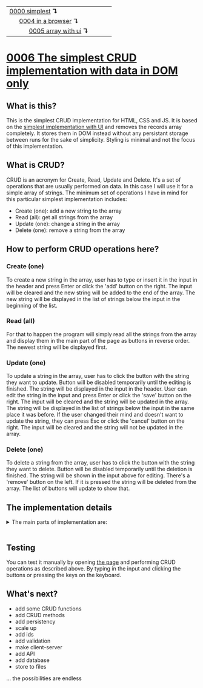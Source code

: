 <table>
  <tr>
    <td><a href="../0000-simplest-for-me/README.md">0000 simplest</a> <b>↴</b></td>
    <td>&nbsp; &nbsp; &nbsp;</td>
    <td></td>
  </tr>
  <tr>
    <td>&nbsp; &nbsp; &nbsp; <a href="../0004-simplest-in-browser/README.md">0004 in a browser</a> <b>↴</b></td>
    <td>&nbsp; &nbsp; &nbsp;</td>
    <td></td>
  </tr>
  <tr>
    <td>&nbsp; &nbsp; &nbsp; &nbsp; &nbsp; &nbsp; <a href="../0005-simplest-with-ui/README.md">0005 array with ui</a> <b>↴</b></td>
    <td>&nbsp; &nbsp; &nbsp;</td>
    <td></td>
  </tr>
</table>

# [0006 The simplest CRUD implementation with data in DOM only](https://github.com/UniBreakfast/crud-of-increasing-complexity/blob/master/0006-dom-data-only/README.md)

## What is this?

This is the simplest CRUD implementation for HTML, CSS and JS. It is based on the [simplest implementation with UI](../0005-simplest-with-ui/README.md) and removes the records array completely. It stores them in DOM instead without any persistant storage between runs for the sake of simplicity. Styling is minimal and not the focus of this implementation.

## What is CRUD?

CRUD is an acronym for Create, Read, Update and Delete. It's a set of operations that are usually performed on data. In this case I will use it for a simple array of strings. The minimum set of operations I have in mind for this particular simplest implementation includes:

- Create (one): add a new string to the array
- Read (all): get all strings from the array
- Update (one): change a string in the array
- Delete (one): remove a string from the array

## How to perform CRUD operations here?

### Create (one)

To create a new string in the array, user has to type or insert it in the input in the header and press Enter or click the 'add' button on the right. The input will be cleared and the new string will be added to the end of the array. The new string will be displayed in the list of strings below the input in the beginning of the list.

### Read (all)

For that to happen the program will simply read all the strings from the array and display them in the main part of the page as buttons in reverse order. The newest string will be displayed first.

### Update (one)

To update a string in the array, user has to click the button with the string they want to update. Button will be disabled temporarily until the editing is finished. The string will be displayed in the input in the header. User can edit the string in the input and press Enter or click the 'save' button on the right. The input will be cleared and the string will be updated in the array. The string will be displayed in the list of strings below the input in the same place it was before. If the user changed their mind and doesn't want to update the string, they can press Esc or click the 'cancel' button on the right. The input will be cleared and the string will not be updated in the array.

### Delete (one)

To delete a string from the array, user has to click the button with the string they want to delete. Button will be disabled temporarily until the deletion is finished. The string will be shown in the input above for editing. There's a 'remove' button on the left. If it is pressed the string will be deleted from the array. The list of buttons will update to show that.


## The implementation details

<details>
  <summary>The main parts of implementation are:</summary><br>

  ### HTML

  ```html
  <header>
    <form id="addForm" action="javascript:">
      <button type="reset">clear</button>
      <input id="addInput" autocomplete="off" autofocus>
      <button>add</button>
    </form>

    <form id="editForm" action="javascript:" hidden>
      <button id="removeBtn" type="reset">remove</button>
      <input id="editInput" autocomplete="off">
      <button>save</button>
      <button id="cancelBtn" type="reset">cancel</button>
    </form>
  </header>

  <main id="main"></main>
  ```

  ### CSS

  ```css
  body {
    margin: 0;
    text-align: center;
  }

  header,
  footer {
    height: 96px;
    background-color: #0009;
    color: #fff;
    display: flex;
    align-items: center;
    justify-content: center;
  }

  main {
    height: calc(100vh - 96px - 96px);
    overflow-y: auto;
  }
  ```

  ### JS

  ```js
  addForm.onsubmit = () => {
    const value = addInput.value.trim()
    if (!value) return
    const btn = document.createElement('button')
    main.prepend(Object.assign(btn, {innerText: value}))
    addForm.reset()
  }

  main.onclick = e => {
    const btn = e.target.closest('button')
    if (!btn) {
      if (addForm.hidden) {
        switchForms()
        main.querySelector(':disabled').disabled = false
      }
      return
    }
    if (editForm.hidden) switchForms()
    else main.querySelector(':disabled').disabled = false
    editInput.value = btn.innerText
    btn.disabled = true
  }

  editForm.onsubmit = () => {
    const value = editInput.value.trim()
    if (!value) return
    const btn = main.querySelector(':disabled')
    Object.assign(btn, {disabled:false, innerText: value})
    switchForms()
  }

  cancelBtn.onclick = () => {
    switchForms()
    main.querySelector(':disabled').disabled = false
  }

  removeBtn.onclick = () => {
    main.querySelector(':disabled').remove()
    switchForms()
  }

  onkeydown = e => {
    if (e.key !== 'Escape' || editForm.hidden) return
    switchForms()
    main.querySelector(':disabled').disabled = false
  }

  function switchForms() {
    addForm.hidden = !addForm.hidden
    editForm.hidden = !editForm.hidden
    document.querySelector('form:not([hidden]) input').focus()
  }
  ```

  Full source code is available in a file `index.html` [here](./index.html).

</details><br>

## Testing

You can test it manually by opening [the page](https://unibreakfast.github.io/crud-of-increasing-complexity/0006-dom-data-only) and performing CRUD operations as described above. By typing in the input and clicking the buttons or pressing the keys on the keyboard.

## What's next?

- add some CRUD functions
- add CRUD methods
- add persistency
- scale up
- add ids
- add validation
- make client-server
- add API
- add database
- store to files
  
... the possibilities are endless
